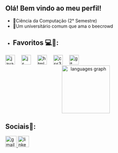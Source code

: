 ## Olá! Bem vindo ao meu perfil!
- 📘Ciência da Computação (2° Semestre)
- 🏤Um universitário comum que ama o beecrowd 
- ## Favoritos 💻🧠:
<div align = "left">
    <img src="https://cdn.jsdelivr.net/gh/devicons/devicon/icons/java/java-original.svg" height="30" alt="java"  />
    <img width="12" />
  <img src="https://cdn.jsdelivr.net/gh/devicons/devicon/icons/javascript/javascript-original.svg" height="30" alt="js" />
    <img width="12" />
  <img src="https://cdn.jsdelivr.net/gh/devicons/devicon/icons/html5/html5-original.svg" height="30" alt="html5"  />
    <img width="12" />
  <img src="https://cdn.jsdelivr.net/gh/devicons/devicon/icons/css3/css3-original.svg" height="30" alt="css3"  />
    <img width="12" />
  <img src="https://cdn.jsdelivr.net/gh/devicons/devicon/icons/git/git-original.svg" height="30" alt="git"  />
    <img width="12" />
</div>
<div align = "center">
    <img src="https://github-readme-stats.vercel.app/api/top-langs?username=leonardomenesesdev&locale=en&hide_title=false&layout=compact&card_width=320&langs_count=5&theme=radical&hide_border=false" height="150" alt="languages graph"  />
</div>



## Sociais🦉:
<div align = "bottom" >
  <a href="leonardomenesesc@edu.unifor.br" target="_blank">
    <img src="https://img.shields.io/static/v1?message=Gmail&logo=gmail&label=&color=D14836&logoColor=white&labelColor=&style=for-the-badge" height="35" alt="gmail logo"  />
  </a>
    <a href="https://www.linkedin.com/in/leonardo-meneses-7919532a1/" target="_blank">
    <img src="https://img.shields.io/static/v1?message=LinkedIn&logo=linkedin&label=&color=0077B5&logoColor=white&labelColor=&style=for-the-badge" height="35" alt="linkedin logo"  />
  </a>
</div>

